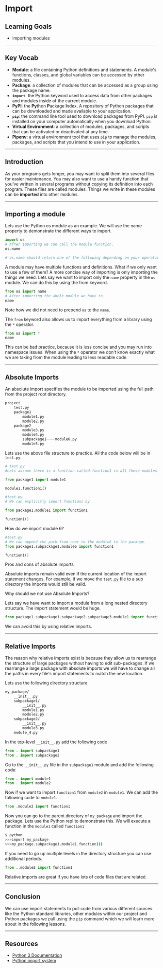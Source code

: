 # Import

## Learning Goals

- Importing modules

***

## Key Vocab

- **Module**: a file containing Python definitions and statements. A module's
functions, classes, and global variables can be accessed by other modules.
- **Package**: a collection of modules that can be accessed as a group using
the package name.
- **`import`**: the Python keyword used to access data from other packages and
modules inside of the current module.
- **PyPI**: the **Py**thon **P**ackage **I**ndex. A repository of Python
packages that can be downloaded and made available to your application.
- **`pip`**: the command line tool used to download packages from PyPI. `pip`
is installed on your computer automatically when you download Python.
- **Virtual Environment**: a collection of modules, packages, and scripts that
can be activated or deactivated at any time.
- **Pipenv**: a virtual environment tool that uses `pip` to manage the modules,
packages, and scripts that you intend to use in your application.

***

## Introduction

As your programs gets longer, you may want to split them into several files
 for easier maintenance. You may also want to use a handy function that you’ve
  written in several programs without copying its definition into each program.
   These files are called modules. Things we write in these modules can
    be **imported** into other modules.

***

## Importing a module

Lets use the Python os module as an example.
We will use the name property to demonstrate the different ways to import.

```py
import os
# After importing we can call the module function.
os.name

# os.name should return one of the following depending on your operating system 'posix', 'nt', 'java'
```

A module may have multiple functions and definitions.
What if we only want to use a few of them? A more concise way of importing is
only importing the things we need. Lets say we want to import only the `name`
property in the `os` module. We can do this by using the from keyword.

```py
from os import name
# After importing the whole module we have to 
name
```

Note how we did not need to prepend `os` to the `name`.

The `from` keyword also allows us to import everything from a library using the `*` operator.

```py
from os import *
name
```

This can be bad practice, because it is less concise and you may run
into namespace issues. When using the `*` operator we don't know exactly
what we are taking from the module leading to less readable code.

***

## Absolute Imports

An absolute import specifies the module to be imported using the full path
 from the project root directory.

```bash
project
    test.py
    package1
        module1.py
        module2.py
    package2
        module3.py
        module4.py
        subpackage1────module6.py
        module5.py
```

Lets use the above file structure to practice. All the code below will be in `test.py`

```py
# test.py
#Lets assume there is a function called function1 in all these modules. We can import it using the following code

from package1 import module1

module1.function1()
```

```py
#test.py
# We can explicitly import functions by 

from package1.module1 import function1

function1()
```

How do we import module 6?

```py
#test.py
# We can append the path from root to the module6 to the package.  
from package1.subpackage1.module6 import function1

function1()
```

Pros and cons of absolute imports

Absolute imports remain valid even if the current location of the import
 statement changes. For example, if we move the `test.py` file to a sub
  directory the imports would still be valid.

Why should we not use Absolute Imports?

Lets say we have want to import a module from a long nested
 directory structure. The import statement
would be huge.

```py
from package1.subpackage1.subpackage2.subpackage3.module1 import function1
```

We can avoid this by using relative imports.

***

## Relative Imports

The reason why relative imports exist is because they allow us
to rearrange the structure of large packages without having to edit
  sub-packages. If we rearrange a large package
with absolute imports we will have to change all the paths in every
 file's import statements to match the new location.

Lets use the following directory structure

```bash
my_package/
    __init__.py
    subpackage1/
        __init__.py
        module1.py
        module2.py
    subpackage2/
        __init__.py
        module3.py
    module_4.py
```

In the top-level `__init__.py` add the following code

```py
from . import subpackage1
from . import subpackage2
```

Go to the `__init__.py` file in the `subpackage1` module and add the following code:

```py
from . import module1
from . import module2
```

Now if we want to import `function1` from `module2` in `module1`. We can add the following code
to `module1`.

```py
from .module2 import function1
```

Now you can go to the parent directory of `my_package` and import the package.
Lets use the Python repl to demonstrate this. We will execute a function in the `module1`
called `function1`

```bash
$ python
>>>import my_package
>>>my_package.subpackage1.module1.function1()
```

If you need to go up multiple levels in the directory structure you can use additional periods.

```py
from ..module2 import function1

```

Relative imports are great if you have lots of code files that are related.

***

## Conclusion

We can use import statements to pull code from various different sources like the
Python standard libraries, other modules within our project and Python packages we
pull using the `pip` command which we will learn more about in the following lessons.

***

## Resources

- [Python 3 Documentation](https://docs.python.org/3/)
- [Python import system](https://docs.python.org/3/reference/import.html)
